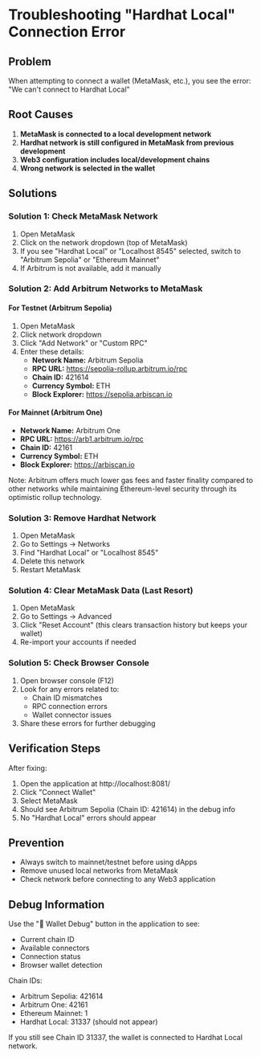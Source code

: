 # Troubleshooting "Hardhat Local" Connection Error

## Problem
When attempting to connect a wallet (MetaMask, etc.), you see the error: "We can't connect to Hardhat Local"

## Root Causes
1. **MetaMask is connected to a local development network**
2. **Hardhat network is still configured in MetaMask from previous development**
3. **Web3 configuration includes local/development chains**
4. **Wrong network is selected in the wallet**

## Solutions

### Solution 1: Check MetaMask Network
1. Open MetaMask
2. Click on the network dropdown (top of MetaMask)
3. If you see "Hardhat Local" or "Localhost 8545" selected, switch to "Arbitrum Sepolia" or "Ethereum Mainnet"
4. If Arbitrum is not available, add it manually

### Solution 2: Add Arbitrum Networks to MetaMask

#### For Testnet (Arbitrum Sepolia)
1. Open MetaMask
2. Click network dropdown
3. Click "Add Network" or "Custom RPC"
4. Enter these details:
   - **Network Name:** Arbitrum Sepolia
   - **RPC URL:** https://sepolia-rollup.arbitrum.io/rpc
   - **Chain ID:** 421614
   - **Currency Symbol:** ETH
   - **Block Explorer:** https://sepolia.arbiscan.io

#### For Mainnet (Arbitrum One)
   - **Network Name:** Arbitrum One
   - **RPC URL:** https://arb1.arbitrum.io/rpc
   - **Chain ID:** 42161
   - **Currency Symbol:** ETH
   - **Block Explorer:** https://arbiscan.io

Note: Arbitrum offers much lower gas fees and faster finality compared to other networks while maintaining Ethereum-level security through its optimistic rollup technology.

### Solution 3: Remove Hardhat Network
1. Open MetaMask
2. Go to Settings → Networks
3. Find "Hardhat Local" or "Localhost 8545"
4. Delete this network
5. Restart MetaMask

### Solution 4: Clear MetaMask Data (Last Resort)
1. Open MetaMask
2. Go to Settings → Advanced
3. Click "Reset Account" (this clears transaction history but keeps your wallet)
4. Re-import your accounts if needed

### Solution 5: Check Browser Console
1. Open browser console (F12)
2. Look for any errors related to:
   - Chain ID mismatches
   - RPC connection errors
   - Wallet connector issues
3. Share these errors for further debugging

## Verification Steps
After fixing:
1. Open the application at http://localhost:8081/
2. Click "Connect Wallet"
3. Select MetaMask
4. Should see Arbitrum Sepolia (Chain ID: 421614) in the debug info
5. No "Hardhat Local" errors should appear

## Prevention
- Always switch to mainnet/testnet before using dApps
- Remove unused local networks from MetaMask
- Check network before connecting to any Web3 application

## Debug Information
Use the "🔧 Wallet Debug" button in the application to see:
- Current chain ID
- Available connectors
- Connection status
- Browser wallet detection

Chain IDs:
- Arbitrum Sepolia: 421614
- Arbitrum One: 42161
- Ethereum Mainnet: 1
- Hardhat Local: 31337 (should not appear)

If you still see Chain ID 31337, the wallet is connected to Hardhat Local network.

